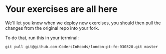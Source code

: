 # Your exercises are all here

We'll let you know when we deploy new exercises, you should then pull the changes from the original repo into your fork.

To do that, run this in your terminal:

```git
git pull git@github.com:CodersInHoods/london-pt-fe-030320.git master
```
